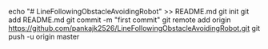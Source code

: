 echo "# LineFollowingObstacleAvoidingRobot" >> README.md
git init
git add README.md
git commit -m "first commit"
git remote add origin https://github.com/pankajk2526/LineFollowingObstacleAvoidingRobot.git
git push -u origin master

